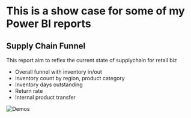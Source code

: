 # This is a show case for some of my Power BI reports
## Supply Chain Funnel
This report aim to reflex the current state of supplychain for retail biz
- Overall funnel with inventory in/out
- Inventory count by region, product category
- Inventory days outstanding
- Return rate
- Internal product transfer

![Demos](https://cdn.loom.com/sessions/thumbnails/e97455893b7b4613b47bebad97e675cd-8e91980f5e46b9e1-full-play.gif)
